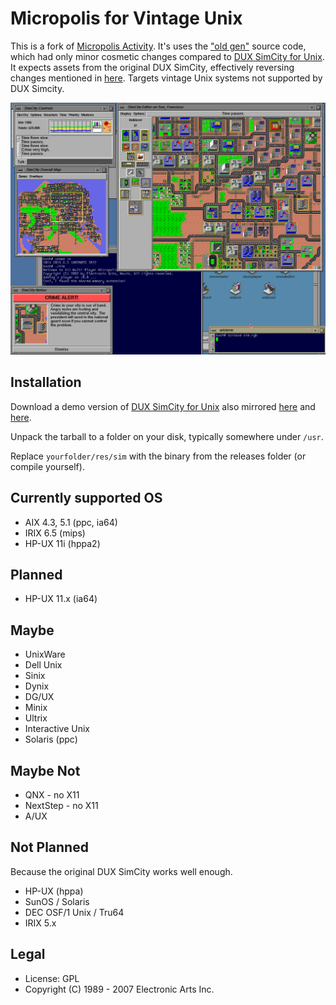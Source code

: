# Micropolis for Vintage Unix

This is a fork of [Micropolis Activity](https://github.com/SimHacker/micropolis/tree/master/micropolis-activity). It's uses the ["old gen"](https://wiki.laptop.org/go/Micropolis#Old_Generation:_C_TCL/Tk_Micropolis) source code, which had only minor cosmetic changes compared to [DUX SimCity for Unix](https://web.archive.org/web/19970714233606/http://www.dux.com/simctyux.html). It expects assets from the original DUX SimCity, effectively reversing changes mentioned in [here](https://raw.githubusercontent.com/SimHacker/micropolis/master/micropolis-activity/src/PLAN.txt). Targets vintage Unix systems not supported by DUX Simcity.


![Micropolis-IRIX](simirix.png)

## Installation

Download a demo version of [DUX SimCity for Unix](https://web.archive.org/web/19970714233306/http://www.dux.com/demo.html) also mirrored [here](http://osarchive.org/apps/simcity) and [here](http://tenox.pdp-11.ru/apps/simcity/).

Unpack the tarball to a folder on your disk, typically somewhere under `/usr`.

Replace `yourfolder/res/sim` with the binary from the releases folder (or compile yourself). 

## Currently supported OS

- AIX 4.3, 5.1 (ppc, ia64)
- IRIX 6.5 (mips)
- HP-UX 11i (hppa2)

## Planned

- HP-UX 11.x (ia64)

## Maybe

- UnixWare
- Dell Unix
- Sinix
- Dynix
- DG/UX
- Minix
- Ultrix
- Interactive Unix
- Solaris (ppc)

## Maybe Not

- QNX - no X11
- NextStep - no X11
- A/UX

## Not Planned

Because the original DUX SimCity works well enough.

- HP-UX (hppa)
- SunOS / Solaris
- DEC OSF/1 Unix / Tru64
- IRIX 5.x

## Legal

- License: GPL
- Copyright (C) 1989 - 2007 Electronic Arts Inc.
